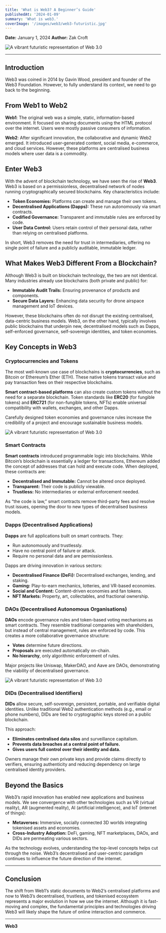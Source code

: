 ```yaml
---
title: 'What is Web3? A Beginner’s Guide'
publishedAt: '2024-01-09'
summary: 'What is web3.'
coverImage: '/images/web3/web3-futuristic.jpg'
---
```


**Date:** January 1, 2024
**Author:** Zak Croft

![A vibrant futuristic representation of Web 3.0](/images/web3/web3-futuristic.jpg)


---

## Introduction

Web3 was coined in 2014 by Gavin Wood, president and founder of the Web3 Foundation. However, to fully understand its context, we need to go back to the beginning.

## From Web1 to Web2

**Web1**: The original web was a simple, static, information-based environment. It focused on sharing documents using the HTML protocol over the internet. Users were mostly passive consumers of information.

**Web2**: After significant innovation, the collaborative and dynamic Web2 emerged. It introduced user-generated content, social media, e-commerce, and cloud services. However, these platforms are centralised business models where user data is a commodity.

## Enter Web3

With the advent of blockchain technology, we have seen the rise of **Web3**. Web3 is based on a permissionless, decentralised network of nodes running cryptographically secured blockchains. Key characteristics include:

- **Token Economies:** Platforms can create and manage their own tokens.
- **Decentralised Applications (Dapps):** These run autonomously via smart contracts.
- **Codified Governance:** Transparent and immutable rules are enforced by code.
- **User Data Control:** Users retain control of their personal data, rather than relying on centralised platforms.

In short, Web3 removes the need for trust in intermediaries, offering no single point of failure and a publicly auditable, immutable ledger.

## What Makes Web3 Different From a Blockchain?

Although Web3 is built on blockchain technology, the two are not identical. Many industries already use blockchains (both private and public) for:

- **Immutable Audit Trails:** Ensuring provenance of products and components.
- **Secure Data Layers:** Enhancing data security for drone airspace management and IoT devices.

However, these blockchains often do not disrupt the existing centralised, data-centric business models. Web3, on the other hand, typically involves public blockchains that underpin new, decentralised models such as Dapps, self-enforced governance, self-sovereign identities, and token economies.

## Key Concepts in Web3

### Cryptocurrencies and Tokens

The most well-known use case of blockchains is **cryptocurrencies**, such as Bitcoin or Ethereum’s Ether (ETH). These native tokens transact value and pay transaction fees on their respective blockchains.

**Smart contract-based platforms** can also create custom tokens without the need for a separate blockchain. Token standards like **ERC20** (for fungible tokens) and **ERC721** (for non-fungible tokens, NFTs) enable universal compatibility with wallets, exchanges, and other Dapps.

Carefully designed token economies and governance rules increase the credibility of a project and encourage sustainable business models.

![A vibrant futuristic representation of Web 3.0](/images/web3/smart-contracts.jpg)

### Smart Contracts

**Smart contracts** introduced programmable logic into blockchains. While Bitcoin’s blockchain is essentially a ledger for transactions, Ethereum added the concept of addresses that can hold and execute code. When deployed, these contracts are:

- **Decentralised and Immutable:** Cannot be altered once deployed.
- **Transparent:** Their code is publicly viewable.
- **Trustless:** No intermediaries or external enforcement needed.

As “the code is law,” smart contracts remove third-party fees and resolve trust issues, opening the door to new types of decentralised business models.

### Dapps (Decentralised Applications)

**Dapps** are full applications built on smart contracts. They:

- Run autonomously and trustlessly.
- Have no central point of failure or attack.
- Require no personal data and are permissionless.

Dapps are driving innovation in various sectors:

- **Decentralised Finance (DeFi):** Decentralised exchanges, lending, and staking.
- **Gaming:** Play-to-earn mechanics, lotteries, and VR-based economies.
- **Social and Content:** Content-driven economies and fan tokens.
- **NFT Markets:** Property, art, collectables, and fractional ownership.

### DAOs (Decentralised Autonomous Organisations)

**DAOs** encode governance rules and token-based voting mechanisms as smart contracts. They resemble traditional companies with shareholders, but instead of central management, rules are enforced by code. This creates a more collaborative governance structure:

- **Votes** determine future directions.
- **Proposals** are executed automatically on-chain.
- **No hierarchy**, only algorithmic enforcement of rules.

Major projects like Uniswap, MakerDAO, and Aave are DAOs, demonstrating the viability of decentralised governance.

![A vibrant futuristic representation of Web 3.0](/images/web3/daos.jpg)

### DIDs (Decentralised Identifiers)

**DIDs** allow secure, self-sovereign, persistent, portable, and verifiable digital identities. Unlike traditional Web2 authentication methods (e.g., email or phone numbers), DIDs are tied to cryptographic keys stored on a public blockchain.

This approach:

- **Eliminates centralised data silos** and surveillance capitalism.
- **Prevents data breaches at a central point of failure.**
- **Gives users full control over their identity and data.**

Owners manage their own private keys and provide claims directly to verifiers, ensuring authenticity and reducing dependency on large centralised identity providers.

## Beyond the Basics

Web3’s rapid innovation has enabled new applications and business models. We see convergence with other technologies such as VR (virtual reality), AR (augmented reality), AI (artificial intelligence), and IoT (internet of things):

- **Metaverses:** Immersive, socially connected 3D worlds integrating tokenised assets and economies.
- **Cross-Industry Adoption:** DeFi, gaming, NFT marketplaces, DAOs, and DIDs are permeating various sectors.

As the technology evolves, understanding the top-level concepts helps cut through the noise. Web3’s decentralised and user-centric paradigm continues to influence the future direction of the internet.

---

## Conclusion

The shift from Web1’s static documents to Web2’s centralised platforms and now to Web3’s decentralised, trustless, and tokenised ecosystem represents a major evolution in how we use the internet. Although it is fast-moving and complex, the fundamental principles and technologies driving Web3 will likely shape the future of online interaction and commerce.

---

**Web3**
